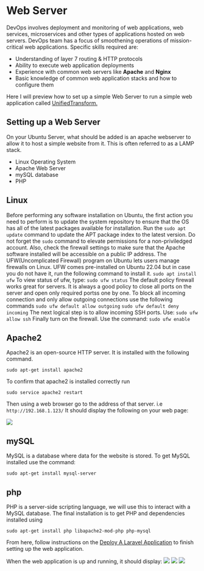 # Web Server

DevOps involves deployment and monitoring of web applications, web services, microservices and other types of applications hosted on web servers.
DevOps team has a focus of smoothening operations of mission-critical web applications. Specific skills required are:
* Understanding of layer 7 routing & HTTP protocols
* Ability to execute web application deployments
* Experience with common web servers like **Apache** and **Nginx**
* Basic knowledge of common web application stacks and how to configure them

Here I will preview how to set up a simple Web Server to run a simple web application called [UnifiedTransform.](https://github.com/changeweb/Unifiedtransform) 

## Setting up a Web Server

On your Ubuntu Server, what should be added is an apache webserver to allow it to host a simple website from it. This is often referred to as a LAMP stack. 
* Linux Operating System
* Apache Web Server
* mySQL database
* PHP

## Linux 

Before performing any software installation on Ubuntu, the first action you need to perform is to update the system repository to ensure that the OS has all of the latest packages available for installation.
Run the `sudo apt update` command to update the APT package index to the latest version. Do not forget the `sudo` command to elevate permissions for a non-priviledged account.
Also, check the firewall settings to make sure that the Apache software installed will be accessible on a public IP address. The UFW(Uncomplicated Firewall) program on Ubuntu lets users manage firewalls on Linux.
UFW comes pre-installed on Ubuntu 22.04 but in case you do not have it, run the following command to install it.
```sudo apt install ufw```
To view status of ufw, type:
```sudo ufw status```
The default policy firewall works great for servers. It is always a good policy to close all ports on the server and open only required portss one by one. To block all incoming connection and only allow outgoing connections use the following commands
```sudo ufw default allow outgoing```
```sudo ufw default deny incoming```
The next logical step is to allow incoming SSH ports. Use:
```sudo ufw allow ssh```
Finally turn on the firewall. Use the command:
```sudo ufw enable```

## Apache2

Apache2 is an open-source HTTP server. It is installed with the following command.
```
sudo apt-get install apache2
```
To confirm that apache2 is installed correctly run 
```
sudo service apache2 restart
```
Then using a web browser go to the address of that server. i.e `http://192.168.1.123/`
It should display the following on your web page:

![](https://github.com/Topsideboss2/DevOps-Projects/blob/master/images/web_server1.png)

## mySQL

MySQL is a database where data for the website is stored. To get MySQL installed use the command:
```
sudo apt-get install mysql-server
```

## php
PHP is a server-side scripting language, we will use this to interact with a MySQL database. The final installation is to get PHP and dependencies installed using 
```
sudo apt-get install php libapache2-mod-php php-mysql
```

From here, follow instructions on the [Deploy A Laravel Application](https://github.com/Topsideboss2/DevOps-Projects/blob/master/deploy-Laravel_Application.md) to finish setting up the web application. 

When the web application is up and running, it should display:
![](https://github.com/Topsideboss2/DevOps-Projects/blob/master/images/web_server2.png)
![](https://github.com/Topsideboss2/DevOps-Projects/blob/master/images/web_server3.png)
![](https://github.com/Topsideboss2/DevOps-Projects/blob/master/images/web_server4.png)